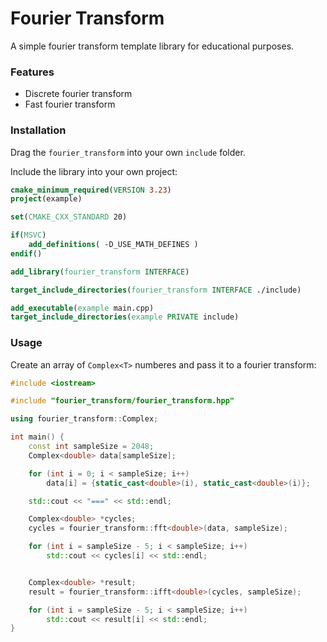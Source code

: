 Fourier Transform
==========================================
A simple fourier transform template library for educational purposes.
### Features
* Discrete fourier transform
* Fast fourier transform
### Installation
Drag the `fourier_transform` into your own `include` folder.

Include the library into your own project:
```cmake
cmake_minimum_required(VERSION 3.23)
project(example)

set(CMAKE_CXX_STANDARD 20)

if(MSVC)
	add_definitions( -D_USE_MATH_DEFINES )
endif()

add_library(fourier_transform INTERFACE)

target_include_directories(fourier_transform INTERFACE ./include)

add_executable(example main.cpp)
target_include_directories(example PRIVATE include)
```
### Usage
Create an array of `Complex<T>` numberes and pass it to a fourier transform:
```c++
#include <iostream>

#include "fourier_transform/fourier_transform.hpp"

using fourier_transform::Complex;

int main() {
    const int sampleSize = 2048;
    Complex<double> data[sampleSize];

    for (int i = 0; i < sampleSize; i++)
        data[i] = {static_cast<double>(i), static_cast<double>(i)};

    std::cout << "===" << std::endl;

    Complex<double> *cycles;
    cycles = fourier_transform::fft<double>(data, sampleSize);

    for (int i = sampleSize - 5; i < sampleSize; i++)
        std::cout << cycles[i] << std::endl;


    Complex<double> *result;
    result = fourier_transform::ifft<double>(cycles, sampleSize);

    for (int i = sampleSize - 5; i < sampleSize; i++)
        std::cout << result[i] << std::endl;
}
```

